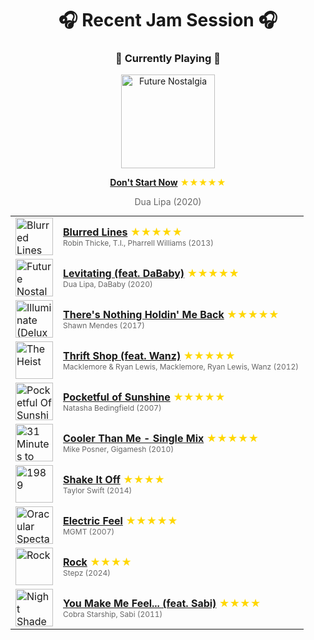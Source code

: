 <div align='center'>

# 🎧 Recent Jam Session 🎧

<h3>🎵 Currently Playing 🎵</h3>

<a href="https://open.spotify.com/track/3PfIrDoz19wz7qK7tYeu62"><img src="https://i.scdn.co/image/ab67616d0000b2734bc66095f8a70bc4e6593f4f" width="150" height="150" alt="Future Nostalgia" /></a>

<b><a href="https://open.spotify.com/track/3PfIrDoz19wz7qK7tYeu62">Don't Start Now</a></b><span style="color: gold;"> ★★★★★</span>

<span style="color: #666;">Dua Lipa (2020)</span>

<table style='margin: 0 auto; max-width: 550px;'>
<tr>
<td width="60"><a href="https://open.spotify.com/track/0n4bITAu0Y0nigrz3MFJMb"><img src="https://i.scdn.co/image/ab67616d0000b273bf4733171d920f2a62b24713" width="60" height="60" alt="Blurred Lines (Deluxe)" /></a></td>
<td><b><a href="https://open.spotify.com/track/0n4bITAu0Y0nigrz3MFJMb">Blurred Lines</a></b> <span style="color: gold;"> ★★★★★</span><br><span style="font-size: 12px; color: #666;">Robin Thicke, T.I., Pharrell Williams (2013)</span></td>
</tr>
<tr>
<td width="60"><a href="https://open.spotify.com/track/5nujrmhLynf4yMoMtj8AQF"><img src="https://i.scdn.co/image/ab67616d0000b2732172b607853fa89cefa2beb4" width="60" height="60" alt="Future Nostalgia" /></a></td>
<td><b><a href="https://open.spotify.com/track/5nujrmhLynf4yMoMtj8AQF">Levitating (feat. DaBaby)</a></b> <span style="color: gold;"> ★★★★★</span><br><span style="font-size: 12px; color: #666;">Dua Lipa, DaBaby (2020)</span></td>
</tr>
<tr>
<td width="60"><a href="https://open.spotify.com/track/7JJmb5XwzOO8jgpou264Ml"><img src="https://i.scdn.co/image/ab67616d0000b273ea3ef7697cfd5705b8f47521" width="60" height="60" alt="Illuminate (Deluxe)" /></a></td>
<td><b><a href="https://open.spotify.com/track/7JJmb5XwzOO8jgpou264Ml">There's Nothing Holdin' Me Back</a></b> <span style="color: gold;"> ★★★★★</span><br><span style="font-size: 12px; color: #666;">Shawn Mendes (2017)</span></td>
</tr>
<tr>
<td width="60"><a href="https://open.spotify.com/track/6CjtS2JZH9RkDz5UVInsa9"><img src="https://i.scdn.co/image/ab67616d0000b2732a6b364528b128a4a17d100d" width="60" height="60" alt="The Heist" /></a></td>
<td><b><a href="https://open.spotify.com/track/6CjtS2JZH9RkDz5UVInsa9">Thrift Shop (feat. Wanz)</a></b> <span style="color: gold;"> ★★★★★</span><br><span style="font-size: 12px; color: #666;">Macklemore & Ryan Lewis, Macklemore, Ryan Lewis, Wanz (2012)</span></td>
</tr>
<tr>
<td width="60"><a href="https://open.spotify.com/track/1uigwk5hNV84zRd5YQQRTk"><img src="https://i.scdn.co/image/ab67616d0000b273861f87fea3ad0f7b23453780" width="60" height="60" alt="Pocketful Of Sunshine" /></a></td>
<td><b><a href="https://open.spotify.com/track/1uigwk5hNV84zRd5YQQRTk">Pocketful of Sunshine</a></b> <span style="color: gold;"> ★★★★★</span><br><span style="font-size: 12px; color: #666;">Natasha Bedingfield (2007)</span></td>
</tr>
<tr>
<td width="60"><a href="https://open.spotify.com/track/2V4bv1fNWfTcyRJKmej6Sj"><img src="https://i.scdn.co/image/ab67616d0000b273d6165c0d6eba7e5bf3fca16d" width="60" height="60" alt="31 Minutes to Takeoff" /></a></td>
<td><b><a href="https://open.spotify.com/track/2V4bv1fNWfTcyRJKmej6Sj">Cooler Than Me - Single Mix</a></b> <span style="color: gold;"> ★★★★★</span><br><span style="font-size: 12px; color: #666;">Mike Posner, Gigamesh (2010)</span></td>
</tr>
<tr>
<td width="60"><a href="https://open.spotify.com/track/5xTtaWoae3wi06K5WfVUUH"><img src="https://i.scdn.co/image/ab67616d0000b2739abdf14e6058bd3903686148" width="60" height="60" alt="1989" /></a></td>
<td><b><a href="https://open.spotify.com/track/5xTtaWoae3wi06K5WfVUUH">Shake It Off</a></b> <span style="color: gold;"> ★★★★</span><br><span style="font-size: 12px; color: #666;">Taylor Swift (2014)</span></td>
</tr>
<tr>
<td width="60"><a href="https://open.spotify.com/track/3FtYbEfBqAlGO46NUDQSAt"><img src="https://i.scdn.co/image/ab67616d0000b2738b32b139981e79f2ebe005eb" width="60" height="60" alt="Oracular Spectacular" /></a></td>
<td><b><a href="https://open.spotify.com/track/3FtYbEfBqAlGO46NUDQSAt">Electric Feel</a></b> <span style="color: gold;"> ★★★★★</span><br><span style="font-size: 12px; color: #666;">MGMT (2007)</span></td>
</tr>
<tr>
<td width="60"><a href="https://open.spotify.com/track/6dXjUMjFxfAX4F2dHKqQzf"><img src="https://i.scdn.co/image/ab67616d0000b2735299e58cae4abdeebf3bab3a" width="60" height="60" alt="Rock" /></a></td>
<td><b><a href="https://open.spotify.com/track/6dXjUMjFxfAX4F2dHKqQzf">Rock</a></b> <span style="color: gold;"> ★★★★</span><br><span style="font-size: 12px; color: #666;">Stepz (2024)</span></td>
</tr>
<tr>
<td width="60"><a href="https://open.spotify.com/track/16Of7eeW44kt0a1M0nitHM"><img src="https://i.scdn.co/image/ab67616d0000b273a4c01842096428fb14859bdc" width="60" height="60" alt="Night Shades" /></a></td>
<td><b><a href="https://open.spotify.com/track/16Of7eeW44kt0a1M0nitHM">You Make Me Feel... (feat. Sabi)</a></b> <span style="color: gold;"> ★★★★</span><br><span style="font-size: 12px; color: #666;">Cobra Starship, Sabi (2011)</span></td>
</tr>
</table>
</div>

